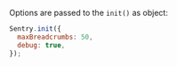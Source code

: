 Options are passed to the `init()` as object:

```javascript
Sentry.init({
  maxBreadcrumbs: 50,
  debug: true,
});
```
